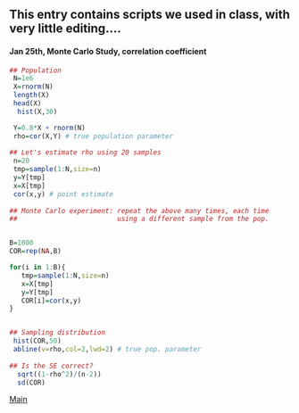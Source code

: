 ## This entry contains scripts we used in class, with very little editing....

#### Jan 25th, Monte Carlo Study, correlation coefficient

```r
## Population
 N=1e6
 X=rnorm(N)
 length(X)
 head(X)
  hist(X,30)

 Y=0.8*X + rnorm(N)
 rho=cor(X,Y) # true population parameter
 
## Let's estimate rho using 20 samples
 n=20
 tmp=sample(1:N,size=n)
 y=Y[tmp]
 x=X[tmp]
 cor(x,y) # point estimate
 
## Monte Carlo experiment: repeat the above many times, each time
##                         using a different sample from the pop.


B=1000
COR=rep(NA,B)

for(i in 1:B){
   tmp=sample(1:N,size=n)
   x=X[tmp]
   y=Y[tmp]
   COR[i]=cor(x,y)
}


## Sampling distribution
 hist(COR,50)
 abline(v=rho,col=2,lwd=2) # true pop. parameter
 
## Is the SE correct?
  sqrt((1-rho^2)/(n-2))
  sd(COR)
```

[Main](https://github.com/gdlc/EPI809)
